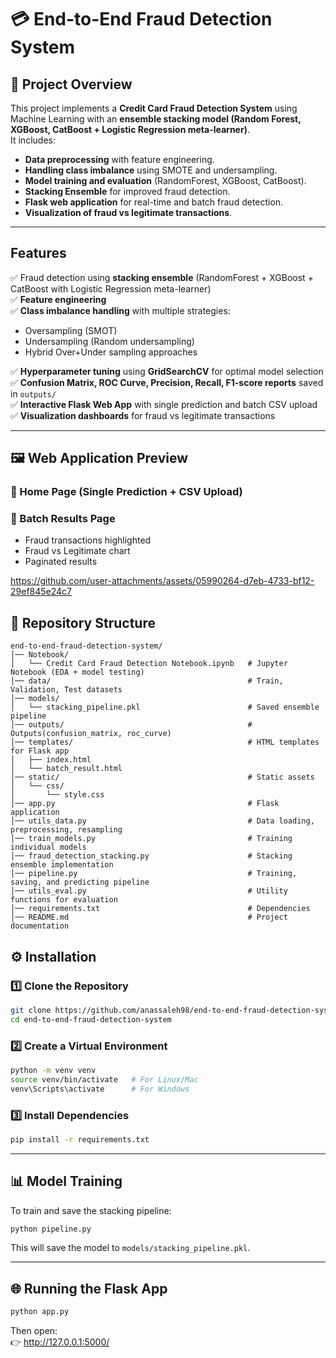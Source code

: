 # 💳 End-to-End Fraud Detection System  

## 📌 Project Overview  
This project implements a **Credit Card Fraud Detection System** using Machine Learning with an **ensemble stacking model (Random Forest, XGBoost, CatBoost + Logistic Regression meta-learner)**.  
It includes:  
- **Data preprocessing** with feature engineering.  
- **Handling class imbalance** using SMOTE and undersampling.  
- **Model training and evaluation** (RandomForest, XGBoost, CatBoost).  
- **Stacking Ensemble** for improved fraud detection.  
- **Flask web application** for real-time and batch fraud detection.  
- **Visualization of fraud vs legitimate transactions**.  

---

##  Features  
✅ Fraud detection using **stacking ensemble** (RandomForest + XGBoost + CatBoost with Logistic Regression meta-learner)  
✅ **Feature engineering**                                                                                   
✅ **Class imbalance handling** with multiple strategies:  
   - Oversampling (SMOT)  
   - Undersampling (Random undersampling)  
   - Hybrid Over+Under sampling approaches

✅ **Hyperparameter tuning** using **GridSearchCV** for optimal model selection  
✅ **Confusion Matrix, ROC Curve, Precision, Recall, F1-score reports** saved in `outputs/`     
✅ **Interactive Flask Web App** with single prediction and batch CSV upload             
✅ **Visualization dashboards** for fraud vs legitimate transactions 

---

## 🖼️ Web Application Preview  

### 🔹 Home Page (Single Prediction + CSV Upload)  

### 🔹 Batch Results Page  
- Fraud transactions highlighted  
- Fraud vs Legitimate chart  
- Paginated results  

https://github.com/user-attachments/assets/05990264-d7eb-4733-bf12-29ef845e24c7


## 📂 Repository Structure  

```
end-to-end-fraud-detection-system/
│── Notebook/
│   └── Credit Card Fraud Detection Notebook.ipynb   # Jupyter Notebook (EDA + model testing)
│── data/                                            # Train, Validation, Test datasets
│── models/
│   └── stacking_pipeline.pkl                        # Saved ensemble pipeline
│── outputs/                                         # Outputs(confusion_matrix, roc_curve)
│── templates/                                       # HTML templates for Flask app
│   ├── index.html
│   └── batch_result.html
│── static/                                          # Static assets
│   └── css/
│       └── style.css
│── app.py                                           # Flask application
│── utils_data.py                                    # Data loading, preprocessing, resampling
│── train_models.py                                  # Training individual models
│── fraud_detection_stacking.py                      # Stacking ensemble implementation
│── pipeline.py                                      # Training, saving, and predicting pipeline
│── utils_eval.py                                    # Utility functions for evaluation
│── requirements.txt                                 # Dependencies
│── README.md                                        # Project documentation
```


## ⚙️ Installation  

### 1️⃣ Clone the Repository  
```bash
git clone https://github.com/anassaleh98/end-to-end-fraud-detection-system.git
cd end-to-end-fraud-detection-system
```

### 2️⃣ Create a Virtual Environment  
```bash
python -m venv venv
source venv/bin/activate   # For Linux/Mac
venv\Scripts\activate      # For Windows
```

### 3️⃣ Install Dependencies  
```bash
pip install -r requirements.txt
```

---

## 📊 Model Training  

To train and save the stacking pipeline:
```bash
python pipeline.py
```

This will save the model to `models/stacking_pipeline.pkl`.

---

## 🌐 Running the Flask App  

```bash
python app.py
```

Then open:  
👉 http://127.0.0.1:5000/


